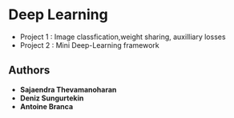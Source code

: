 # Deep Learning

* Project 1 : Image classfication,weight sharing, auxilliary losses
* Project 2 : Mini Deep-Learning framework

## Authors

* **Sajaendra Thevamanoharan**
* **Deniz Sungurtekin**
* **Antoine Branca**


